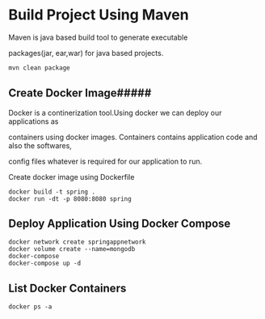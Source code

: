 # Build Project Using Maven

Maven is java based build tool to generate executable 

packages(jar, ear,war) for java based projects.

```bash
mvn clean package
```

## Create Docker Image#####
Docker is a continerization tool.Using docker we can deploy our applications as 

containers using docker images. Containers contains application code and also the softwares,

config files whatever is required for our application to run.

Create docker image using Dockerfile


```docker
docker build -t spring .
docker run -dt -p 8080:8080 spring
```

## Deploy Application Using Docker Compose 

```
docker network create springappnetwork
docker volume create --name=mongodb
docker-compose 
docker-compose up -d 
```

## List Docker Containers
```docker
docker ps -a
```

